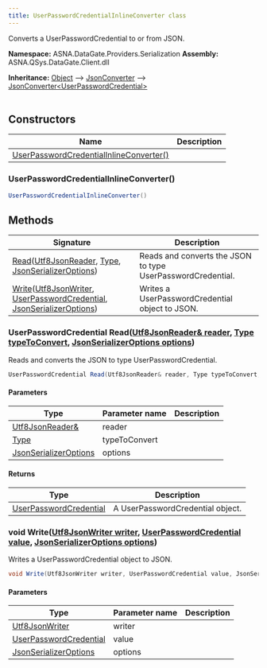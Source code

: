 ```yaml
---
title: UserPasswordCredentialInlineConverter class
---
```


Converts a UserPasswordCredential to or from JSON.

**Namespace:** ASNA.DataGate.Providers.Serialization
**Assembly:** ASNA.QSys.DataGate.Client.dll

**Inheritance:** [Object](https://docs.microsoft.com/en-us/dotnet/api/system.object) --> [JsonConverter](https://learn.microsoft.com/en-us/dotnet/api/system.text.json.serialization.jsonconverter-1?view=net-8.0) --> [JsonConverter\<UserPasswordCredential\>](https://learn.microsoft.com/en-us/dotnet/api/system.text.json.serialization.jsonconverter-1?view=net-8.0)
<br>
<br>

## Constructors

| Name | Description |
| --- | --- |
| [UserPasswordCredentialInlineConverter()](#userpasswordcredentialinlineconverter) | 

### UserPasswordCredentialInlineConverter()



```cs
UserPasswordCredentialInlineConverter()
```

## Methods

| Signature | Description |
| --- | --- |
| [Read](#readutf8jsonreader-type-jsonserializeroptions)([Utf8JsonReader](https://learn.microsoft.com/en-us/dotnet/api/system.text.json.utf8jsonreader?view=net-8.0), [Type](https://docs.microsoft.com/en-us/dotnet/api/system.type), [JsonSerializerOptions](https://learn.microsoft.com/en-us/dotnet/api/system.text.json.jsonserializeroptions?view=net-8.0)) | Reads and converts the JSON to type UserPasswordCredential.
| [Write](#writeutf8jsonwriter-userpasswordcredential-jsonserializeroptions)([Utf8JsonWriter](https://learn.microsoft.com/en-us/dotnet/api/system.text.json.utf8jsonwriter?view=net-8.0), [UserPasswordCredential](/reference/datagate/datagate-providers/user-password-credential.html), [JsonSerializerOptions](https://learn.microsoft.com/en-us/dotnet/api/system.text.json.jsonserializeroptions?view=net-8.0)) | Writes a UserPasswordCredential object to JSON.

### UserPasswordCredential Read([Utf8JsonReader& reader](https://learn.microsoft.com/en-us/dotnet/api/system.text.json.utf8jsonreader?view=net-8.0), [Type typeToConvert](https://docs.microsoft.com/en-us/dotnet/api/system.type), [JsonSerializerOptions options](https://learn.microsoft.com/en-us/dotnet/api/system.text.json.jsonserializeroptions?view=net-8.0))

Reads and converts the JSON to type UserPasswordCredential.

```cs
UserPasswordCredential Read(Utf8JsonReader& reader, Type typeToConvert, JsonSerializerOptions options)
```

#### Parameters

| Type | Parameter name | Description
| --- | --- | ---
| [Utf8JsonReader&](https://learn.microsoft.com/en-us/dotnet/api/system.text.json.utf8jsonreader?view=net-8.0) | reader | 
| [Type](https://docs.microsoft.com/en-us/dotnet/api/system.type) | typeToConvert | 
| [JsonSerializerOptions](https://learn.microsoft.com/en-us/dotnet/api/system.text.json.jsonserializeroptions?view=net-8.0) | options | 

#### Returns

| Type | Description
| --- | ---
| [UserPasswordCredential](/reference/datagate/datagate-providers/user-password-credential.html) | A UserPasswordCredential object.

### void Write([Utf8JsonWriter writer](https://learn.microsoft.com/en-us/dotnet/api/system.text.json.utf8jsonwriter?view=net-8.0), [UserPasswordCredential value](/reference/datagate/datagate-providers/user-password-credential.html), [JsonSerializerOptions options](https://learn.microsoft.com/en-us/dotnet/api/system.text.json.jsonserializeroptions?view=net-8.0))

Writes a UserPasswordCredential object to JSON.

```cs
void Write(Utf8JsonWriter writer, UserPasswordCredential value, JsonSerializerOptions options)
```

#### Parameters

| Type | Parameter name | Description
| --- | --- | ---
| [Utf8JsonWriter](https://learn.microsoft.com/en-us/dotnet/api/system.text.json.utf8jsonwriter?view=net-8.0) | writer | 
| [UserPasswordCredential](/reference/datagate/datagate-providers/user-password-credential.html) | value | 
| [JsonSerializerOptions](https://learn.microsoft.com/en-us/dotnet/api/system.text.json.jsonserializeroptions?view=net-8.0) | options | 
